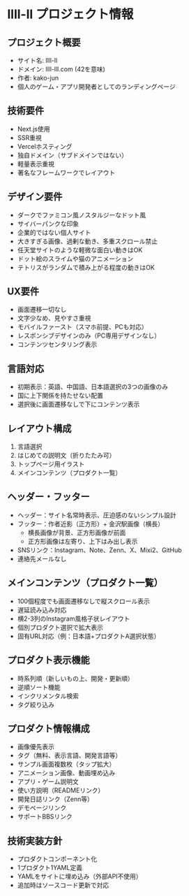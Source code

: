 # llll-ll プロジェクト情報

## プロジェクト概要
- サイト名: llll-ll
- ドメイン: llll-lll.com (42を意味)
- 作者: kako-jun
- 個人のゲーム・アプリ開発者としてのランディングページ

## 技術要件
- Next.js使用
- SSR重視
- Vercelホスティング
- 独自ドメイン（サブドメインではない）
- 軽量表示重視
- 著名なフレームワークでレイアウト

## デザイン要件
- ダークでファミコン風ノスタルジーなドット風
- サイバーパンクな印象
- 企業的ではない個人サイト
- 大きすぎる画像、過剰な動き、多重スクロール禁止
- 任天堂サイトのような軽微な面白い動きはOK
- ドット絵のスライムや猫のアニメーション
- テトリスがランダムで積み上がる程度の動きはOK

## UX要件
- 画面遷移一切なし
- 文字少なめ、見やすさ重視
- モバイルファースト（スマホ前提、PCも対応）
- レスポンシブデザインのみ（PC専用デザインなし）
- コンテンツセンタリング表示

## 言語対応
- 初期表示：英語、中国語、日本語選択の3つの画像のみ
- 国に上下関係を持たせない配置
- 選択後に画面遷移なしで下にコンテンツ表示

## レイアウト構成
1. 言語選択
2. はじめての説明文（折りたたみ可）
3. トップページ用イラスト
4. メインコンテンツ（プロダクト一覧）

## ヘッダー・フッター
- ヘッダー：サイト名常時表示、圧迫感のないシンプル設計
- フッター：作者近影（正方形）+ 金沢駅画像（横長）
  - 横長画像が背景、正方形画像が前面
  - 正方形画像は左寄り、上下はみ出し表示
- SNSリンク：Instagram、Note、Zenn、X、Mixi2、GitHub
- 連絡先メールなし

## メインコンテンツ（プロダクト一覧）
- 100個程度でも画面遷移なしで縦スクロール表示
- 遅延読み込み対応
- 横2-3列のInstagram風格子状レイアウト
- 個別プロダクト選択で拡大表示
- 固有URL対応（例：日本語+プロダクトA選択状態）

## プロダクト表示機能
- 時系列順（新しいもの上、開発・更新順）
- 逆順ソート機能
- インクリメンタル検索
- タグ絞り込み

## プロダクト情報構成
- 画像優先表示
- タグ（無料、表示言語、開発言語等）
- サンプル画面複数枚（タップ拡大）
- アニメーション画像、動画埋め込み
- アプリ・ゲーム説明文
- 使い方説明（READMEリンク）
- 開発日誌リンク（Zenn等）
- デモページリンク
- サポートBBSリンク

## 技術実装方針
- プロダクトコンポーネント化
- 1プロダクト1YAML定義
- YAMLをサイトに埋め込み（外部API不使用）
- 追加時はソースコード更新で対応